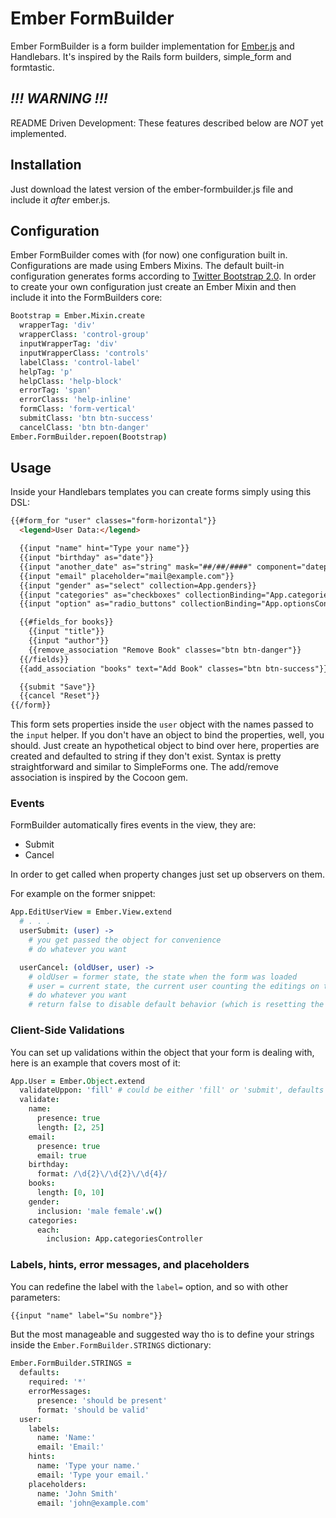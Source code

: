 # Ember FormBuilder

Ember FormBuilder is a form builder implementation for [Ember.js](http://emberjs.com) and Handlebars. It's inspired by the Rails form builders, simple_form and formtastic.

## *!!! WARNING !!!*

README Driven Development: These features described below are _NOT_ yet implemented.

## Installation


Just download the latest version of the ember-formbuilder.js file and include it *after* ember.js.

## Configuration


Ember FormBuilder comes with (for now) one configuration built in. Configurations are made using Embers Mixins. The default built-in configuration generates forms according to [Twitter Bootstrap 2.0](http://twitter.github.com/bootstrap/).
In order to create your own configuration just create an Ember Mixin and then include it into the FormBuilders core:

```coffeescript
Bootstrap = Ember.Mixin.create
  wrapperTag: 'div'
  wrapperClass: 'control-group'
  inputWrapperTag: 'div'
  inputWrapperClass: 'controls'
  labelClass: 'control-label'
  helpTag: 'p'
  helpClass: 'help-block'
  errorTag: 'span'
  errorClass: 'help-inline'
  formClass: 'form-vertical'
  submitClass: 'btn btn-success'
  cancelClass: 'btn btn-danger'
Ember.FormBuilder.repoen(Bootstrap)
```
## Usage


Inside your Handlebars templates you can create forms simply using this DSL:

```html
{{#form_for "user" classes="form-horizontal"}}
  <legend>User Data:</legend>

  {{input "name" hint="Type your name"}}
  {{input "birthday" as="date"}}
  {{input "another_date" as="string" mask="##/##/####" component="datepicker"}}
  {{input "email" placeholder="mail@example.com"}}
  {{input "gender" as="select" collection=App.genders}}
  {{input "categories" as="checkboxes" collectionBinding="App.categoriesController"}}
  {{input "option" as="radio_buttons" collectionBinding="App.optionsController"}}

  {{#fields_for books}}
    {{input "title"}}
    {{input "author"}}
    {{remove_association "Remove Book" classes="btn btn-danger"}}
  {{/fields}}
  {{add_association "books" text="Add Book" classes="btn btn-success"}}

  {{submit "Save"}}
  {{cancel "Reset"}}
{{/form}}
```

This form sets properties inside the `user` object with the names passed to the `input` helper. 
If you don't have an object to bind the properties, well, you should. Just create an hypothetical object to bind over here, properties are created and defaulted to string if they don't exist.
Syntax is pretty straightforward and similar to SimpleForms one.
The add/remove association is inspired by the Cocoon gem.
### Events


FormBuilder automatically fires events in the view, they are:
* <modelName>Submit
* <modelName>Cancel

In order to get called when property changes just set up observers on them.

For example on the former snippet:

```coffeescript
App.EditUserView = Ember.View.extend
  # . . .
  userSubmit: (user) ->
    # you get passed the object for convenience
    # do whatever you want

  userCancel: (oldUser, user) ->
    # oldUser = former state, the state when the form was loaded
    # user = current state, the current user counting the editings on the form
    # do whatever you want
    # return false to disable default behavior (which is resetting the properties)
```
### Client-Side Validations


You can set up validations within the object that your form is dealing with, here is an example that covers most of it:

```coffeescript
App.User = Ember.Object.extend
  validateUppon: 'fill' # could be either 'fill' or 'submit', defaults to 'submit'
  validate:
    name:
      presence: true
      length: [2, 25]
    email:
      presence: true
      email: true
    birthday:
      format: /\d{2}\/\d{2}\/\d{4}/
    books:
      length: [0, 10]
    gender:
      inclusion: 'male female'.w()
    categories:
      each:
        inclusion: App.categoriesController
```

### Labels, hints, error messages, and placeholders


You can redefine the label with the `label=` option, and so with other parameters:

```html
{{input "name" label="Su nombre"}}
```

But the most manageable and suggested way tho is to define your strings inside the `Ember.FormBuilder.STRINGS` dictionary:

```coffeescript
Ember.FormBuilder.STRINGS =
  defaults:
    required: '*'
    errorMessages:
      presence: 'should be present'
      format: 'should be valid'
  user:
    labels:
      name: 'Name:'
      email: 'Email:'
    hints:
      name: 'Type your name.'
      email: 'Type your email.'
    placeholders:
      name: 'John Smith'
      email: 'john@example.com'
```
